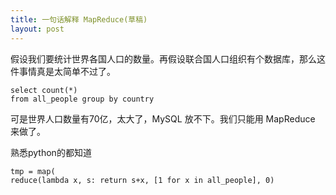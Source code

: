 ```yaml
---
title: 一句话解释 MapReduce(草稿)
layout: post
---
```


假设我们要统计世界各国人口的数量。再假设联合国人口组织有个数据库，那么这件事情真是太简单不过了。

    select count(*)
    from all_people group by country

可是世界人口数量有70亿，太大了，MySQL 放不下。我们只能用 MapReduce 来做了。

熟悉python的都知道

    tmp = map(
    reduce(lambda x, s: return s+x, [1 for x in all_people], 0)

